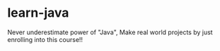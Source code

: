 # learn-java
Never underestimate power of "Java", Make real world projects by just enrolling into this course!!
